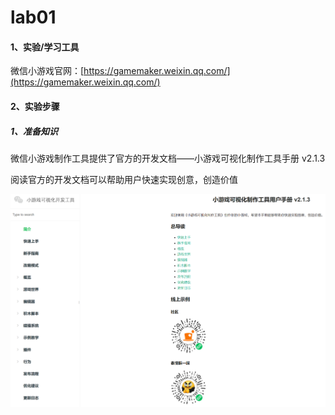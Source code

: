 # lab01

#### 1、实验/学习工具

微信小游戏官网：[https://gamemaker.weixin.qq.com/](https://gamemaker.weixin.qq.com/)

#### 2、实验步骤

##### 1、准备知识

微信小游戏制作工具提供了官方的开发文档——小游戏可视化制作工具手册 v2.1.3

阅读官方的开发文档可以帮助用户快速实现创意，创造价值

![doc](screenshot/Screenshot%202023-09-01%20155322.png)
